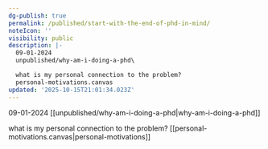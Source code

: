 ```yaml
---
dg-publish: true
permalink: /published/start-with-the-end-of-phd-in-mind/
noteIcon: ''
visibility: public
description: |-
  09-01-2024
  unpublished/why-am-i-doing-a-phd\

  what is my personal connection to the problem?
  personal-motivations.canvas
updated: '2025-10-15T21:01:34.023Z'
---
```


09-01-2024
[[unpublished/why-am-i-doing-a-phd\|why-am-i-doing-a-phd]]

what is my personal connection to the problem?
[[personal-motivations.canvas|personal-motivations]]
